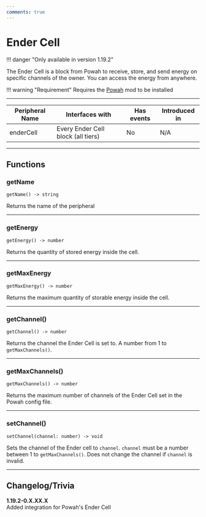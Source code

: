 ```yaml
---
comments: true
---
```


# Ender Cell

!!! danger "Only available in version 1.19.2"

The Ender Cell is a block from Powah to receive, store, and send energy on specific channels of the owner. You can access the energy from anywhere.

!!! warning "Requirement"
    Requires the [Powah](https://www.curseforge.com/minecraft/mc-mods/powah-rearchitected) mod to be installed

<p class="picture-spacing" style="--ps:1.9rem;"></p>

---

<div class="center-table" markdown>

| Peripheral Name   | Interfaces with                     | Has events | Introduced in |
| ----------------- | ----------------------------------- | ---------- | ------------- |
| enderCell         | Every Ender Cell block (all tiers)  | No         | N/A           |

</div>

---

## Functions

### getName
```
getName() -> string
```
Returns the name of the peripheral

---

### getEnergy
```
getEnergy() -> number
```
Returns the quantity of stored energy inside the cell.

---

### getMaxEnergy
```
getMaxEnergy() -> number
```
Returns the maximum quantity of storable energy inside the cell.

---

### getChannel()
```
getChannel() -> number
```
Returns the channel the Ender Cell is set to. A number from 1 to `getMaxChannels()`.

---

### getMaxChannels()
```
getMaxChannels() -> number
```
Returns the maximum number of channels of the Ender Cell set in the Powah config file.

---

### setChannel()
```
setChannel(channel: number) -> void
```
Sets the channel of the Ender cell to `channel`. `channel` must be a number between 1 to `getMaxChannels()`. Does not change the channel if `channel` is invalid.

---


## Changelog/Trivia

**1.19.2-0.X.XX.X**  
Added integration for Powah's Ender Cell
